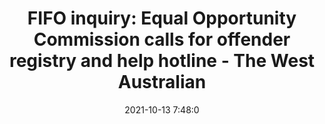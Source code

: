 ---
"title": "FIFO inquiry: Equal Opportunity Commission calls for offender registry and help hotline - The West Australian"
"date": "2021-10-13 7:48:0"
"feed_name": "GOOGLENEWSMINING"
"feed_website": "https://news.google.com/search?q=mining%2Bincident&hl=en-US&gl=US&ceid=US:en"
"feed_rss": "https://news.google.com/rss/search?q=mining%2Bincident&hl=en-US&gl=US&ceid=US:en"
"link": "https://thewest.com.au/politics/fifo-inquiry-equal-opportunity-commission-calls-for-offender-registry-and-help-hotline-ng-b882038064z"
"source": "{'href': 'https://thewest.com.au', 'title': 'The West Australian'}"
"file": "_posts/2021-1-1-db5a4fc74c89b2bc2b613a99cd17e57aaa59ffde.md"
"accident": "0"
"drilling": "0"
"dead": "0"
"injured": "0"
"arrested": "0"
"place": "unknown place"
"where": "unknown site"
"causes": "unknown"
"place_uri": "unknown place"
---